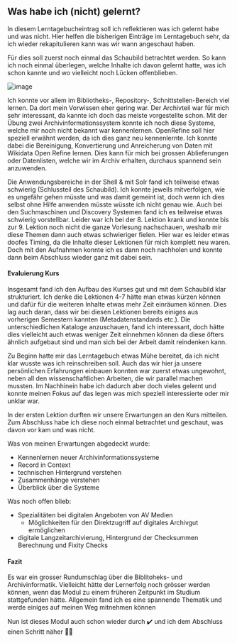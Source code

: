 ## Was habe ich (nicht) gelernt?

In diesem Lerntagebucheintrag soll ich reflektieren was ich gelernt habe und was nicht. Hier helfen die bisherigen Einträge im Lerntagebuch sehr, da ich wieder rekapitulieren kann was wir wann angeschaut haben.

Für dies soll zuerst noch einmal das Schaubild betrachtet werden. So kann ich noch einmal überlegen, welche Inhalte ich davon gelernt hatte, was ich schon kannte und wo vielleicht noch Lücken offenblieben.

![image](https://github.com/blaettmartin/Lerntagebuch_BAIN/assets/90840517/73ce5e3d-f7f0-4a61-9620-91a4b0c85648)

Ich konnte vor allem im Bibliotheks-, Repository-, Schnittstellen-Bereich viel lernen. Da dort mein Vorwissen eher gering war. Der Archivteil war für mich sehr interessant, da kannte ich doch das meiste vorgestellte schon. Mit der Übung zwei Archivinformationssystem konnte ich noch diese Systeme, welche mir noch nicht bekannt war kennenlernen. OpenRefine soll hier speziell erwähnt werden, da ich dies ganz neu kennenlernte. Ich konnte dabei die Bereinigung, Konvertierung und Anreicherung von Daten mit Wikidata Open Refine lernen. Dies kann für mich bei grossen Ablieferungen oder Datenlisten, welche wir im Archiv erhalten, durchaus spannend sein anzuwenden.

Die Anwendungsbereiche in der Shell & mit Solr fand ich teilweise etwas schwierig (Schlussteil des Schaubild). Ich konnte jeweils mitverfolgen, wie es ungefähr gehen müsste und was damit gemeint ist, doch wenn ich dies selbst ohne Hilfe anwenden müsste wüsste ich nicht genau wie. Auch bei den Suchmaschinen und Discovery Systemen fand ich es teilweise etwas schwierig vorstellbar. Leider war ich bei der 8. Lektion krank und konnte bis zur 9. Lektion noch nicht die ganze Vorlesung nachschauen, weshalb mir diese Themen dann auch etwas schwieriger fielen. Hier war es leider etwas doofes Timing, da die Inhalte dieser Lektionen für mich komplett neu waren. Doch mit den Aufnahmen konnte ich es dann noch nachholen und konnte dann beim Abschluss wieder ganz mit dabei sein.

#### Evaluierung Kurs
Insgesamt fand ich den Aufbau des Kurses gut und mit dem Schaubild klar strukturiert. Ich denke die Lektionen 4-7 hätte man etwas kürzen können und dafür für die weiteren Inhalte etwas mehr Zeit einräumen können. Dies lag auch daran, dass wir bei diesen Lektionen bereits einiges aus vorherigen Semestern kannten (Metadatenstandards etc.). Die unterschiedlichen Kataloge anzuschauen, fand ich interessant, doch hätte dies vielleicht auch etwas weniger Zeit einnehmen können da diese öfters ähnlich aufgebaut sind und man sich bei der Arbeit damit reindenken kann.  

Zu Beginn hatte mir das Lerntagebuch etwas Mühe bereitet, da ich nicht klar wusste was ich reinschreiben soll. Auch das wir hier ja unsere persönlichen Erfahrungen einbauen konnten war zuerst etwas ungewohnt, neben all den wissenschaftlichen Arbeiten, die wir parallel machen mussten. Im Nachhinein habe ich dadurch aber doch vieles gelernt und konnte meinen Fokus auf das legen was mich speziell interessierte oder mir unklar war.

 In der ersten Lektion durften wir unsere Erwartungen an den Kurs mitteilen. Zum Abschluss habe ich diese noch einmal betrachtet und geschaut, was davon vor kam und was nicht.

Was von meinen Erwartungen abgedeckt wurde: 
- Kennenlernen neuer Archivinformationssysteme
- Record in Context 
- technischen Hintergrund verstehen
- Zusammenhänge verstehen
- Überblick über die Systeme


Was noch offen blieb:
- Spezialitäten bei digitalen Angeboten von AV Medien
  - Möglichkeiten für den Direktzugriff auf digitales Archivgut ermöglichen 
- digitale Langzeitarchivierung, Hintergrund der Checksummen Berechnung und Fixity Checks

#### Fazit

Es war ein grosser Rundumschlag über die Biblitoheks- und Archivinformatik. Vielleicht hätte der Lernerfolg noch grösser werden können, wenn das Modul zu einem früheren Zeitpunkt im Studium stattgefunden hätte. Allgemein fand ich es eine spannende Thematik und werde einiges auf meinen Weg mitnehmen können

Nun ist dieses Modul auch schon wieder durch ✔️ und ich dem Abschluss einen Schritt näher 🎊🎊

